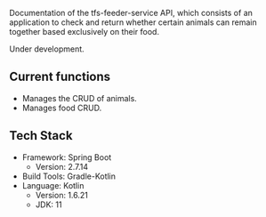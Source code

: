 Documentation of the tfs-feeder-service API, which consists of an application to check and return whether certain animals can remain together based exclusively on their food.

Under development.

## Current functions
- Manages the CRUD of animals.
- Manages food CRUD.

## Tech Stack

- Framework: Spring Boot
    - Version: 2.7.14
- Build Tools: Gradle-Kotlin
- Language: Kotlin
    - Version: 1.6.21
    - JDK: 11
